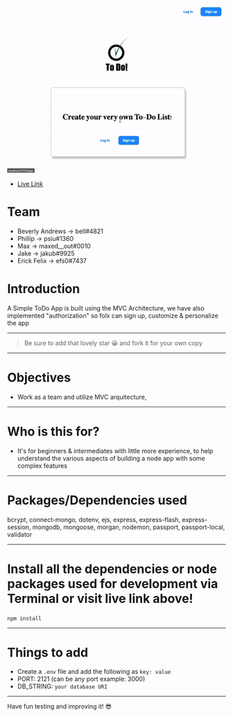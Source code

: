 
<p style=center><img src='public/assets/project.gif' alt='app gif'></p>

- [Live Link](https://jolly-pocket-ant.cyclic.app/)

# Team 

- Beverly Andrews -> bell#4821
- Phillip         -> psiu#1360
- Max      -> maxed__out#0010
- Jake           -> jakub#9925
- Erick Felix     -> efs0#7437

# Introduction

A Simple ToDo App is built using the MVC Architecture, we have also implemented "authorization" so folx can sign up, customize & personalize the app 

---

> Be sure to add that lovely star 😀 and fork it for your own copy

---

# Objectives

- Work as a team and utilize MVC arquitecture, 
---

# Who is this for? 

- It's for beginners & intermediates with little more experience, to help understand the various aspects of building a node app with some complex features

---

# Packages/Dependencies used 

bcrypt, connect-mongo, dotenv, ejs, express, express-flash, express-session, mongodb, mongoose, morgan, nodemon, passport, passport-local, validator

---

# Install all the dependencies or node packages used for development via Terminal or visit live link above!

`npm install` 

---

# Things to add

  - Create a `.env` file and add the following as `key: value` 
  - PORT: 2121 (can be any port example: 3000) 
  - DB_STRING: `your database URI` 
  
 ---
 
 Have fun testing and improving it! 😎


